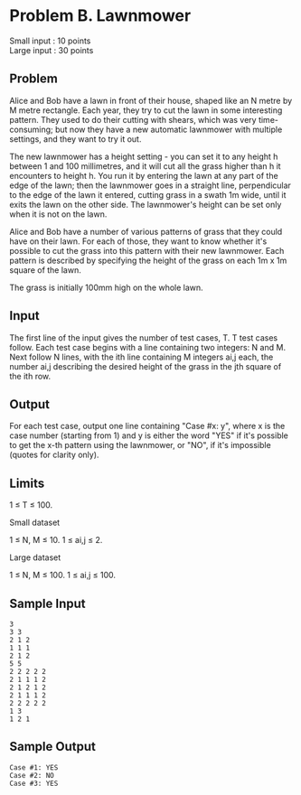 Problem B. Lawnmower
====================

Small input : 10 points  
Large input : 30 points	

Problem
-------
Alice and Bob have a lawn in front of their house, shaped like an N metre by M metre rectangle. Each year, they try to cut the lawn in some interesting pattern. They used to do their cutting with shears, which was very time-consuming; but now they have a new automatic lawnmower with multiple settings, and they want to try it out.

The new lawnmower has a height setting - you can set it to any height h between 1 and 100 millimetres, and it will cut all the grass higher than h it encounters to height h. You run it by entering the lawn at any part of the edge of the lawn; then the lawnmower goes in a straight line, perpendicular to the edge of the lawn it entered, cutting grass in a swath 1m wide, until it exits the lawn on the other side. The lawnmower's height can be set only when it is not on the lawn.

Alice and Bob have a number of various patterns of grass that they could have on their lawn. For each of those, they want to know whether it's possible to cut the grass into this pattern with their new lawnmower. Each pattern is described by specifying the height of the grass on each 1m x 1m square of the lawn.

The grass is initially 100mm high on the whole lawn.


Input
-----
The first line of the input gives the number of test cases, T. T test cases follow. Each test case begins with a line containing two integers: N and M. Next follow N lines, with the ith line containing M integers ai,j each, the number ai,j describing the desired height of the grass in the jth square of the ith row.

Output
------
For each test case, output one line containing "Case #x: y", where x is the case number (starting from 1) and y is either the word "YES" if it's possible to get the x-th pattern using the lawnmower, or "NO", if it's impossible (quotes for clarity only).

Limits
------
1 ≤ T ≤ 100.

Small dataset

1 ≤ N, M ≤ 10.
1 ≤ ai,j ≤ 2.

Large dataset

1 ≤ N, M ≤ 100.
1 ≤ ai,j ≤ 100.


Sample Input
------------
    3
    3 3
    2 1 2
    1 1 1
    2 1 2
    5 5
    2 2 2 2 2
    2 1 1 1 2
    2 1 2 1 2
    2 1 1 1 2
    2 2 2 2 2
    1 3
    1 2 1

Sample Output 
-------------
    Case #1: YES
    Case #2: NO
    Case #3: YES
